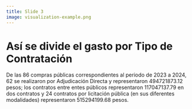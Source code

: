 ```yaml
---
title: Slide 3
image: visualization-example.png
---
```


# Así se divide el gasto por Tipo de Contratación

De las 86 compras públicas correspondientes al periodo de 2023 a 2024, 62 se realizaron por Adjudicación Directa y representaron 494721873.12 pesos; los contratos entre entes públicos representaron 117047137.79 en dos contratos y 24 contratos por licitación pública (en sus diferentes modalidades) representaron 515294199.68 pesos. 
